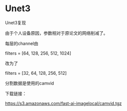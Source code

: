 # Unet3

Unet3复现

由于个人设备原因，参数相对于原论文的网络削减了。

每层的channel由

filters = [64, 128, 256, 512, 1024]

改为了

filters = [32, 64, 128, 256, 512]

分割数据是使用的camvid

下载链接：

https://s3.amazonaws.com/fast-ai-imagelocal/camvid.tgz



